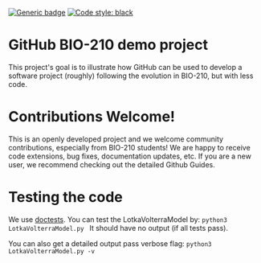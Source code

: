 [![Generic badge](https://img.shields.io/badge/Contributions-Welcome-brightgreen.svg)](README.md)
<a href="https://github.com/psf/black"><img alt="Code style: black" src="https://img.shields.io/badge/code%20style-black-000000.svg"></a>

# GitHub BIO-210 demo project 

This project's goal is to illustrate how GitHub can be used to develop a software project (roughly) following the evolution in BIO-210, but with less code.  

# Contributions Welcome! 

This is an openly developed project and we welcome community contributions, especially from BIO-210 students!
We are happy to receive code extensions, bug fixes, documentation updates, etc.
If you are a new user, we recommend checking out the detailed Github Guides.

# Testing the code

We use [doctests](https://docs.python.org/3/library/doctest.html). You can test the LotkaVolterraModel by:
```python3 LotkaVolterraModel.py ```
It should have no output (if all tests pass). 

You can also get a detailed output pass verbose flag:
```python3 LotkaVolterraModel.py -v```